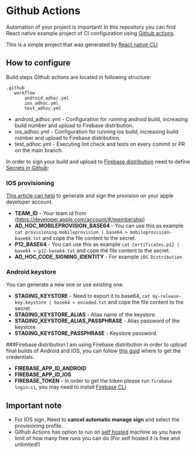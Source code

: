 # Github Actions
Automation of your project is important! In this repository you can find React native example project of CI configuration using [Github actions](https://docs.github.com/en/free-pro-team@latest/actions).

This is a simple project that was generated by [React native CLI](https://github.com/react-native-community/cli) 
## How to configure
Build steps Github actions are located in following structure:
 ```
.github
    workflow
        android_adhoc.yml
        ios_adhoc.yml
        test_adhoc.yml
```
* android_adhoc.yml - Configuration for running android build, increasing build number and upload to Firebase distribution. 
* ios_adhoc.yml - Configuration for running ios build, increasing build number and upload to Firebase distribution. 
* test_adhoc.yml - Executing lint check and tests on every commit or PR on the main branch.

In order to sign your build and upload to [Firebase distribution](https://firebase.google.com/products/app-distribution) need to define [Secrets in Github](https://docs.github.com/en/free-pro-team@latest/actions/reference/encrypted-secrets):

### IOS provisioning 
[This article can help](https://mobincube.zendesk.com/hc/en-us/articles/200511933-How-to-get-the-p12-file-and-provisioning-profile-for-publishing-an-app-on-App-Store) to generate and sign the provision on your apple developer account.
* **TEAM_ID** - Your team id from (https://developer.apple.com/account/#/membership)
* **AD_HOC_MOBILEPROVISION_BASE64**  - You can use this as example ```cat provisioning.mobileprovision | base64 > mobileprovision-base64.txt``` and cope the file content to the secret.
* **P12_BASE64** - You can use this as example ```cat Certificates.p12 | base64 > p12-base64.txt``` and cope the file content to the secret.
* **AD_HOC_CODE_SIGNING_IDENTITY** - For example ```iOS Distribution```

### Android keystore
You can generate a new one or use existing one. 
* **STAGING_KEYSTORE** - Need to export it to base64, ```cat my-release-key.keystore | base64 > encoded.txt``` and cope the file content to the secret.
* **STAGING_KEYSTORE_ALIAS** - Alias name of the keystore.
* **STAGING_KEYSTORE_ALIAS_PASSPHRASE** - Alias password of the keystore.
* **STAGING_KEYSTORE_PASSPHRASE** - Keystore password.
    
###Firebase distribution
I am using Firebase distribution in order to upload final builds of Android and IOS, you can follow [this guid](https://teak.readthedocs.io/en/latest/firebase-app-id.html) where to get the credentials.
* **FIREBASE_APP_ID_ANDROID**
* **FIREBASE_APP_ID_IOS**
* **FIREBASE_TOKEN** - In order to get the token please run ```firebase login:ci```, you may need to install [Firebase CLI](https://firebase.google.com/docs/cli)

## Important note
* For IOS sign, Need to **cancel automatic manage sign** and select the provisioning profile.
* Github Actions has option to run on [self hosted](https://docs.github.com/en/free-pro-team@latest/actions/hosting-your-own-runners/about-self-hosted-runners) machine as you have limit of how many free runs you can do (For self hosted it is free and unlimited!)
